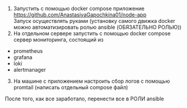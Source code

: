 1) Запустить с помощью docker compose приложение https://github.com/AnastasiyaGapochkina01/node-app \
Запуск осуществлять руками (установку самого движка docker можно автоматизировать ролью ansible (ОБЯЗАТЕЛЬНО РОЛЬЮ))
2) На отдельном сервере запустить с помощью docker compose сервер мониторинга, состоящий из 
- prometheus
- grafana
- loki
- alertmanager
3) На машине с приложением настроить сбор логов с помощью promtail (написать отдельный compose файл)

После того, как все заработало, перенести все в РОЛИ ansible
